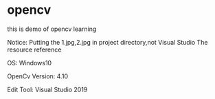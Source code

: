 # opencv
this is demo of opencv learning

Notice: Putting the 1.jpg,2.jpg in project directory,not Visual Studio The resource reference

OS: Windows10

OpenCv Version: 4.10

Edit Tool: Visual Studio 2019



